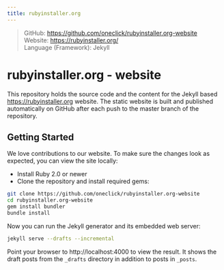 ```yaml
---
title: rubyinstaller.org
---
```


> GitHub: https://github.com/oneclick/rubyinstaller.org-website <br/>
> Website: https://rubyinstaller.org/ <br/>
> Language (Framework): Jekyll

# rubyinstaller.org - website
This repository holds the source code and the content for the Jekyll based https://rubyinstaller.org website.
The static website is built and published automatically on GitHub after each push to the master branch of the repository.

## Getting Started
We love contributions to our website.
To make sure the changes look as expected, you can view the site locally:

* Install Ruby 2.0 or newer
* Clone the repository and install required gems:
```sh
git clone https://github.com/oneclick/rubyinstaller.org-website
cd rubyinstaller.org-website
gem install bundler
bundle install
```

Now you can run the Jekyll generator and its embedded web server:
```sh
jekyll serve --drafts --incremental
```

Point your browser to http://localhost:4000 to view the result.
It shows the draft posts from the `_drafts` directory in addition to posts in `_posts`.